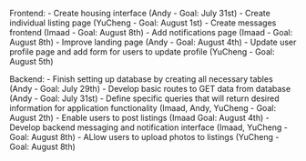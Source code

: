 Frontend:
    - Create housing interface (Andy - Goal: July 31st)
    - Create individual listing page (YuCheng - Goal: August 1st)
    - Create messages frontend (Imaad - Goal: August 8th)
    - Add notifications page (Imaad - Goal: August 8th)
    - Improve landing page (Andy - Goal: August 4th)
    - Update user profile page and add form for users to update profile (YuCheng - Goal: August 5th)


Backend:
    - Finish setting up database by creating all necessary tables (Andy - Goal: July 29th) 
    - Develop basic routes to GET data from database (Andy - Goal: July 31st)
    - Define specific queries that will return desired information for application functionality (Imaad, Andy, YuCheng - Goal: August 2th)
    - Enable users to post listings (Imaad Goal: August 4th)
    - Develop backend messaging and notification interface (Imaad, YuCheng - Goal: August 8th)
    - ALlow users to upload photos to listings (YuCheng - Goal: August 8th)
